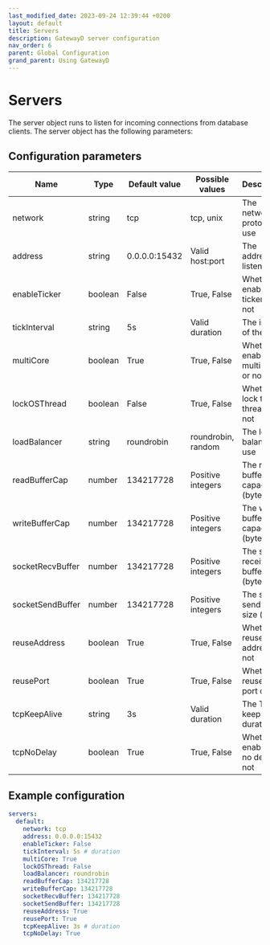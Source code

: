 ```yaml
---
last_modified_date: 2023-09-24 12:39:44 +0200
layout: default
title: Servers
description: GatewayD server configuration
nav_order: 6
parent: Global Configuration
grand_parent: Using GatewayD
---
```


# Servers

The server object runs to listen for incoming connections from database clients. The server object has the following parameters:

## Configuration parameters

| Name             | Type    | Default value | Possible values    | Description                            |
| ---------------- | ------- | ------------- | ------------------ | -------------------------------------- |
| network          | string  | tcp           | tcp, unix          | The network protocol to use            |
| address          | string  | 0.0.0.0:15432 | Valid host:port    | The address to listen on               |
| enableTicker     | boolean | False         | True, False        | Whether to enable the ticker or not    |
| tickInterval     | string  | 5s            | Valid duration     | The interval of the ticker             |
| multiCore        | boolean | True          | True, False        | Whether to enable multi-core or not    |
| lockOSThread     | boolean | False         | True, False        | Whether to lock the OS thread or not   |
| loadBalancer     | string  | roundrobin    | roundrobin, random | The load balancer to use               |
| readBufferCap    | number  | 134217728     | Positive integers  | The read buffer capacity (bytes)       |
| writeBufferCap   | number  | 134217728     | Positive integers  | The write buffer capacity (bytes)      |
| socketRecvBuffer | number  | 134217728     | Positive integers  | The socket receive buffer size (bytes) |
| socketSendBuffer | number  | 134217728     | Positive integers  | The socket send buffer size (bytes)    |
| reuseAddress     | boolean | True          | True, False        | Whether to reuse the address or not    |
| reusePort        | boolean | True          | True, False        | Whether to reuse the port or not       |
| tcpKeepAlive     | string  | 3s            | Valid duration     | The TCP keep alive duration            |
| tcpNoDelay       | boolean | True          | True, False        | Whether to enable TCP no delay or not  |

## Example configuration

```yaml
servers:
  default:
    network: tcp
    address: 0.0.0.0:15432
    enableTicker: False
    tickInterval: 5s # duration
    multiCore: True
    lockOSThread: False
    loadBalancer: roundrobin
    readBufferCap: 134217728
    writeBufferCap: 134217728
    socketRecvBuffer: 134217728
    socketSendBuffer: 134217728
    reuseAddress: True
    reusePort: True
    tcpKeepAlive: 3s # duration
    tcpNoDelay: True
```
